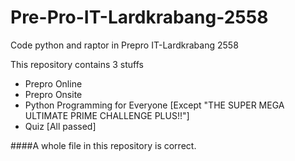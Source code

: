 # Pre-Pro-IT-Lardkrabang-2558
Code python and raptor in Prepro IT-Lardkrabang 2558

This repository contains 3 stuffs
- Prepro Online
- Prepro Onsite
- Python Programming for Everyone [Except "THE SUPER MEGA ULTIMATE PRIME CHALLENGE PLUS!!"]
- Quiz [All passed]

####A whole file in this repository is correct.
